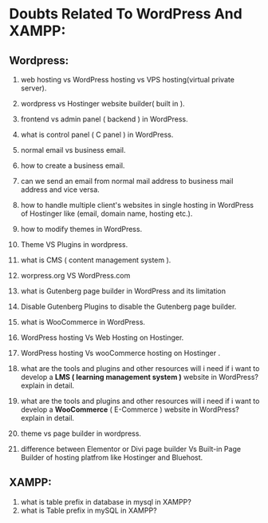 # Doubts Related To WordPress And XAMPP:

## Wordpress:

1. web hosting vs WordPress hosting vs VPS hosting(virtual private server).

2. wordpress vs Hostinger website builder( built in ).

3. frontend vs admin panel ( backend ) in WordPress.

4. what is control panel ( C panel ) in WordPress.

5. normal email vs business email.

6. how to create a business email.

7. can we send an email from normal mail address to business mail address and vice versa.

8. how to handle multiple client's websites in single hosting in WordPress of Hostinger like (email, domain name, hosting etc.).

9. how to modify themes in WordPress.

10. Theme VS Plugins in wordpress.

11. what is CMS ( content management system ).

12. worpress.org VS WordPress.com

13. what is Gutenberg page builder in WordPress and its limitation

14. Disable Gutenberg Plugins to disable the Gutenberg page builder.

15. what is WooCommerce in WordPress.

16. WordPress hosting Vs Web Hosting on Hostinger.

17. WordPress hosting Vs wooCommerce hosting on Hostinger .

18. what are the tools and plugins and other resources will i need if i want to develop a **LMS ( learning management system )** website in WordPress? explain in detail.

19. what are the tools and plugins and other resources will i need if i want to develop a **WooCommerce** ( E-Commerce ) website in WordPress? explain in detail.

20. theme vs page builder in wordpress.

21. difference between Elementor or Divi page builder Vs Built-in Page Builder of hosting platfrom like Hostinger and Bluehost.

## XAMPP:

1. what is table prefix in database in mysql in XAMPP?
2. what is Table prefix in mySQL in XAMPP?
